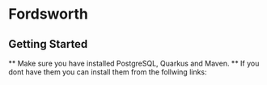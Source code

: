 # Fordsworth
## Getting Started
** Make sure you have installed PostgreSQL, Quarkus and Maven.
** If you dont have them you can install them from the follwing links:
